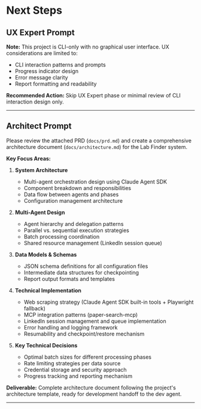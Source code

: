 # Next Steps

## UX Expert Prompt

**Note:** This project is CLI-only with no graphical user interface. UX considerations are limited to:
- CLI interaction patterns and prompts
- Progress indicator design
- Error message clarity
- Report formatting and readability

**Recommended Action:** Skip UX Expert phase or minimal review of CLI interaction design only.

---

## Architect Prompt

Please review the attached PRD (`docs/prd.md`) and create a comprehensive architecture document (`docs/architecture.md`) for the Lab Finder system.

**Key Focus Areas:**

1. **System Architecture**
   - Multi-agent orchestration design using Claude Agent SDK
   - Component breakdown and responsibilities
   - Data flow between agents and phases
   - Configuration management architecture

2. **Multi-Agent Design**
   - Agent hierarchy and delegation patterns
   - Parallel vs. sequential execution strategies
   - Batch processing coordination
   - Shared resource management (LinkedIn session queue)

3. **Data Models & Schemas**
   - JSON schema definitions for all configuration files
   - Intermediate data structures for checkpointing
   - Report output formats and templates

4. **Technical Implementation**
   - Web scraping strategy (Claude Agent SDK built-in tools + Playwright fallback)
   - MCP integration patterns (paper-search-mcp)
   - LinkedIn session management and queue implementation
   - Error handling and logging framework
   - Resumability and checkpoint/restore mechanism

5. **Key Technical Decisions**
   - Optimal batch sizes for different processing phases
   - Rate limiting strategies per data source
   - Credential storage and security approach
   - Progress tracking and reporting mechanism

**Deliverable:** Complete architecture document following the project's architecture template, ready for development handoff to the dev agent.

---


